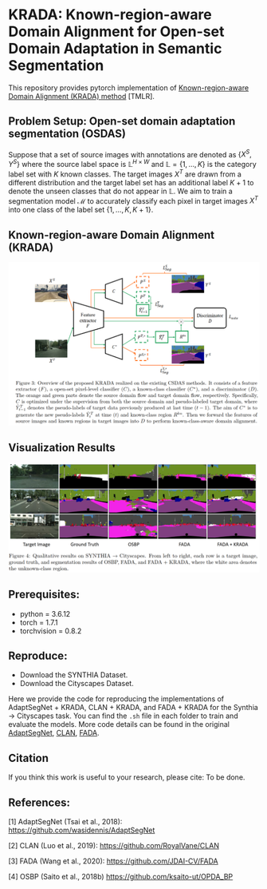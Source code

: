 
# KRADA: Known-region-aware Domain Alignment for Open-set Domain Adaptation in Semantic Segmentation
This repository provides pytorch implementation of [Known-region-aware Domain Alignment (KRADA) method](https://openreview.net/forum?id=5II12ypVQo) [TMLR].


## Problem Setup: Open-set domain adaptation segmentation (OSDAS)

Suppose that a set of source images with annotations are denoted as $\lbrace X^S, Y^S \rbrace$ where the source label space is $\mathbb{L}^{H\times W}$ and $\mathbb{L}=\lbrace 1, \dots, K \rbrace$ is the category label set with $K$ known classes. The target images $X^T$ are drawn from a different distribution and the target label set has an additional label $K+1$ to denote the unseen classes that do not appear in $\mathbb{L}$. We aim to train a segmentation model $\mathcal{M}$ to accurately classify each pixel in target images $X^T$ into one class of the label set $\lbrace 1,\dots, K, K+1 \rbrace$.



## Known-region-aware Domain Alignment (KRADA)

![plot](./figs/framework.png)


## Visualization Results

![plot](./figs/segmentation.png)


## Prerequisites:

- python = 3.6.12
- torch = 1.7.1
- torchvision = 0.8.2


## Reproduce:
- Download the SYNTHIA Dataset.   
- Download the Cityscapes Dataset.     

Here we provide the code for reproducing the implementations of AdaptSegNet + KRADA, CLAN + KRADA, and FADA + KRADA for the Synthia -> Cityscapes task. You can find the ` .sh ` file in each folder to train and evaluate the models. More code details can be found in the original [AdaptSegNet](https://github.com/wasidennis/AdaptSegNet), [CLAN](https://github.com/RoyalVane/CLAN), [FADA](https://github.com/JDAI-CV/FADA).



## Citation

If you think this work is useful to your research, please cite:
  To be done.


## References:

[1] AdaptSegNet (Tsai et al., 2018): https://github.com/wasidennis/AdaptSegNet

[2] CLAN (Luo et al., 2019): https://github.com/RoyalVane/CLAN

[3] FADA (Wang et al., 2020): https://github.com/JDAI-CV/FADA

[4] OSBP (Saito et al., 2018b) https://github.com/ksaito-ut/OPDA_BP

